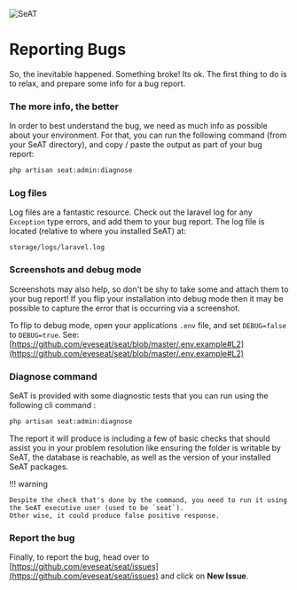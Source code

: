 ![SeAT](http://i.imgur.com/aPPOxSK.png)

# Reporting Bugs

So, the inevitable happened. Something broke! Its ok. The first thing to do is to relax, and prepare some info for a bug report.

### The more info, the better
In order to best understand the bug, we need as much info as possible about your environment. For that, you can run the following command (from your SeAT directory), and copy / paste the output as part of your bug report:

```bash
php artisan seat:admin:diagnose
```

### Log files
Log files are a fantastic resource. Check out the laravel log for any `Exception` type errors, and add them to your bug report. The log file is located (relative to where you installed SeAT) at:

```text
storage/logs/laravel.log
```

### Screenshots and debug mode
Screenshots may also help, so don't be shy to take some and attach them to your bug report! If you flip your installation into debug mode then it may be possible to capture the error that is occurring via a screenshot.

To flip to debug mode, open your applications `.env` file, and set `DEBUG=false` to `DEBUG=true`. See: [https://github.com/eveseat/seat/blob/master/.env.example#L2](https://github.com/eveseat/seat/blob/master/.env.example#L2)

### Diagnose command
SeAT is provided with some diagnostic tests that you can run using the following cli command :

```bash
php artisan seat:admin:diagnose
```

The report it will produce is including a few of basic checks that should assist you in your problem resolution like
ensuring the folder is writable by SeAT, the database is reachable, as well as the version of your installed SeAT packages.

!!! warning

    Despite the check that's done by the command, you need to run it using the SeAT executive user (used to be `seat`).
    Other wise, it could produce false positive response.

### Report the bug
Finally, to report the bug, head over to [https://github.com/eveseat/seat/issues](https://github.com/eveseat/seat/issues) and click on **New Issue**.
